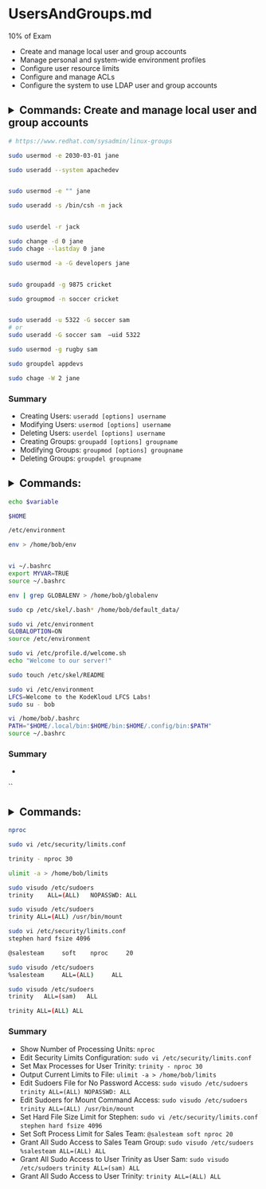 # UsersAndGroups.md
10% of Exam

- Create and manage local user and group accounts
- Manage personal and system-wide environment profiles
- Configure user resource limits
- Configure and manage ACLs
- Configure the system to use LDAP user and group accounts




## <details><summary>Commands: Create and manage local user and group accounts</summary>
<p>
  
```bash
# https://www.redhat.com/sysadmin/linux-groups

sudo usermod -e 2030-03-01 jane

sudo useradd --system apachedev


sudo usermod -e "" jane

sudo useradd -s /bin/csh -m jack


sudo userdel -r jack

sudo change -d 0 jane
sudo chage --lastday 0 jane

sudo usermod -a -G developers jane


sudo groupadd -g 9875 cricket

sudo groupmod -n soccer cricket


sudo useradd -u 5322 -G soccer sam
# or
sudo useradd -G soccer sam  —uid 5322

sudo usermod -g rugby sam

sudo groupdel appdevs

sudo chage -W 2 jane
```

</p>
</details>

### Summary 
* Creating Users:
`useradd [options] username`
* Modifying Users:
`usermod [options] username`
* Deleting Users:
`userdel [options] username`
* Creating Groups:
`groupadd [options] groupname`
* Modifying Groups:
`groupmod [options] groupname`
* Deleting Groups:
`groupdel groupname`

## <details><summary>Commands:</summary>
<p>
  
```bash
echo $variable

$HOME

/etc/environment

env > /home/bob/env


vi ~/.bashrc
export MYVAR=TRUE
source ~/.bashrc

env | grep GLOBALENV > /home/bob/globalenv

sudo cp /etc/skel/.bash* /home/bob/default_data/

sudo vi /etc/environment
GLOBALOPTION=ON
source /etc/environment

sudo vi /etc/profile.d/welcome.sh
echo "Welcome to our server!"

sudo touch /etc/skel/README

sudo vi /etc/environment
LFCS=Welcome to the KodeKloud LFCS Labs!
sudo su - bob

vi /home/bob/.bashrc
PATH="$HOME/.local/bin:$HOME/bin:$HOME/.config/bin:$PATH"
source ~/.bashrc

```

</p>
</details>

### Summary 
*
``

## <details><summary>Commands:</summary>
<p>
  
```bash
nproc 

sudo vi /etc/security/limits.conf

trinity - nproc 30

ulimit -a > /home/bob/limits

sudo visudo /etc/sudoers
trinity    ALL=(ALL)   NOPASSWD: ALL

sudo visudo /etc/sudoers
trinity ALL=(ALL) /usr/bin/mount

sudo vi /etc/security/limits.conf
stephen hard fsize 4096

@salesteam     soft    nproc     20

sudo visudo /etc/sudoers
%salesteam     ALL=(ALL)     ALL

sudo visudo /etc/sudoers
trinity   ALL=(sam)   ALL

trinity ALL=(ALL) ALL

```

</p>
</details>


### Summary
* Show Number of Processing Units:
`nproc`
* Edit Security Limits Configuration:
`sudo vi /etc/security/limits.conf`
* Set Max Processes for User Trinity:
`trinity - nproc 30`
* Output Current Limits to File:
`ulimit -a > /home/bob/limits`
* Edit Sudoers File for No Password Access:
`sudo visudo /etc/sudoers`
`trinity ALL=(ALL) NOPASSWD: ALL`
* Edit Sudoers for Mount Command Access:
`sudo visudo /etc/sudoers`
`trinity ALL=(ALL) /usr/bin/mount`
* Set Hard File Size Limit for Stephen:
`sudo vi /etc/security/limits.conf`
`stephen hard fsize 4096`
* Set Soft Process Limit for Sales Team:
`@salesteam soft nproc 20`
* Grant All Sudo Access to Sales Team Group:
`sudo visudo /etc/sudoers`
`%salesteam ALL=(ALL) ALL`
* Grant All Sudo Access to User Trinity as User Sam:
`sudo visudo /etc/sudoers`
`trinity ALL=(sam) ALL`
* Grant All Sudo Access to User Trinity:
`trinity ALL=(ALL) ALL`



